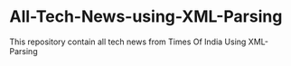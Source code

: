 # All-Tech-News-using-XML-Parsing
This repository contain all tech news from Times Of India Using XML-Parsing
